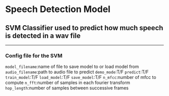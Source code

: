 # Speech Detection Model
## SVM Classifier used to predict how much speech is detected in a wav file
- - -
### Config file for the SVM

`model_filename`:name of file to save model to or load model from
`audio_filename`:path to audio file to predict
`demo_mode`:T/F
`predict`:T/F
`train_model`:T/F
`load_model`:T/F
`save_model`:T/F
`n_mfcc`:number of mfcc to compute
`n_fft`:number of samples in each fourier transform
`hop_length`:number of samples between successive frames